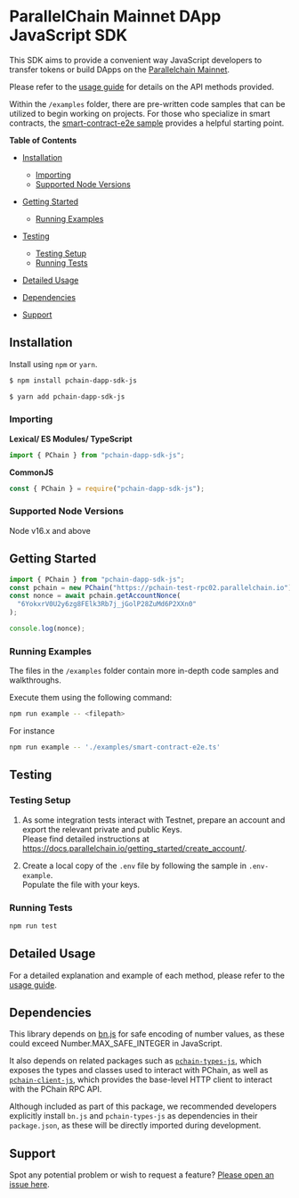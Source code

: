 # ParallelChain Mainnet DApp JavaScript SDK

This SDK aims to provide a convenient way JavaScript developers to transfer tokens or build DApps on the [Parallelchain Mainnet](https://github.com/parallelchain-io/parallelchain-protocol).

Please refer to the [usage guide](./USAGE-GUIDE.md) for details on the API methods provided.

Within the `/examples` folder, there are pre-written code samples that can be utilized to begin working on projects. For those who specialize in smart contracts, the [smart-contract-e2e sample](./examples/smart-contract-e2e.ts) provides a helpful starting point.

**Table of Contents**

- [Installation](#installation)

  - [Importing](#importing)
  - [Supported Node Versions](#supported-node-versions)

- [Getting Started](#getting-started)

  - [Running Examples](#running-examples)

- [Testing](#testing)

  - [Testing Setup](#testing-setup)
  - [Running Tests](#running-tests)

- [Detailed Usage](#detailed-usage)
- [Dependencies](#dependencies)
- [Support](#support)

## Installation

Install using `npm` or `yarn`.

```sh
$ npm install pchain-dapp-sdk-js
```

```sh
$ yarn add pchain-dapp-sdk-js
```

### Importing

**Lexical/ ES Modules/ TypeScript**

```ts
import { PChain } from "pchain-dapp-sdk-js";
```

**CommonJS**

```js
const { PChain } = require("pchain-dapp-sdk-js");
```

### Supported Node Versions

Node v16.x and above

## Getting Started

```ts
import { PChain } from "pchain-dapp-sdk-js";
const pchain = new PChain("https://pchain-test-rpc02.parallelchain.io");
const nonce = await pchain.getAccountNonce(
  "6YokxrV0U2y6zg8FElk3Rb7j_jGolP28ZuMd6P2XXn0"
);

console.log(nonce);
```

### Running Examples

The files in the `/examples` folder contain more in-depth code samples and walkthroughs.

Execute them using the following command:

```sh
npm run example -- <filepath>
```

For instance

```sh
npm run example -- './examples/smart-contract-e2e.ts'
```

## Testing

### Testing Setup

1. As some integration tests interact with Testnet, prepare an account and export the relevant private and public Keys.  
   Please find detailed instructions at https://docs.parallelchain.io/getting_started/create_account/.

1. Create a local copy of the `.env` file by following the sample in `.env-example`.  
   Populate the file with your keys.

### Running Tests

```sh
npm run test
```

## Detailed Usage

For a detailed explanation and example of each method, please refer to the [usage guide](./USAGE-GUIDE.md).

## Dependencies

This library depends on [bn.js](https://www.npmjs.com/package/bn.js) for safe encoding of number values, as these could exceed Number.MAX_SAFE_INTEGER in JavaScript.

It also depends on related packages such as [`pchain-types-js`](https://www.npmjs.com/package/pchain-types-js), which exposes the types and classes used to interact with PChain, as well as [`pchain-client-js`](https://www.npmjs.com/package/pchain-client-js), which provides the base-level HTTP client to interact with the PChain RPC API.

Although included as part of this package, we recommended developers explicitly install `bn.js` and `pchain-types-js` as dependencies in their `package.json`, as these will be directly imported during development.

## Support

Spot any potential problem or wish to request a feature? [Please open an issue here](https://github.com/parallelchain-io/pchain-dapp-sdk-js/issues).
